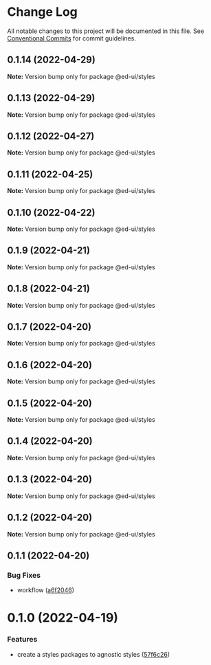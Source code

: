 # Change Log

All notable changes to this project will be documented in this file.
See [Conventional Commits](https://conventionalcommits.org) for commit guidelines.

## 0.1.14 (2022-04-29)

**Note:** Version bump only for package @ed-ui/styles





## 0.1.13 (2022-04-29)

**Note:** Version bump only for package @ed-ui/styles





## 0.1.12 (2022-04-27)

**Note:** Version bump only for package @ed-ui/styles





## 0.1.11 (2022-04-25)

**Note:** Version bump only for package @ed-ui/styles





## 0.1.10 (2022-04-22)

**Note:** Version bump only for package @ed-ui/styles





## 0.1.9 (2022-04-21)

**Note:** Version bump only for package @ed-ui/styles





## 0.1.8 (2022-04-21)

**Note:** Version bump only for package @ed-ui/styles





## 0.1.7 (2022-04-20)

**Note:** Version bump only for package @ed-ui/styles





## 0.1.6 (2022-04-20)

**Note:** Version bump only for package @ed-ui/styles





## 0.1.5 (2022-04-20)

**Note:** Version bump only for package @ed-ui/styles





## 0.1.4 (2022-04-20)

**Note:** Version bump only for package @ed-ui/styles





## 0.1.3 (2022-04-20)

**Note:** Version bump only for package @ed-ui/styles





## 0.1.2 (2022-04-20)

**Note:** Version bump only for package @ed-ui/styles





## 0.1.1 (2022-04-20)


### Bug Fixes

* workflow ([a6f2046](https://github.com/estartando-devs/ed-ui/commit/a6f20466101f7445335f4845f76df9c9bcd68947))





# 0.1.0 (2022-04-19)


### Features

* create a styles packages to agnostic styles ([57f6c26](https://github.com/estartando-devs/ed-ui/commit/57f6c26b49993a98cc793b97c7fb4fec982b4c33))

